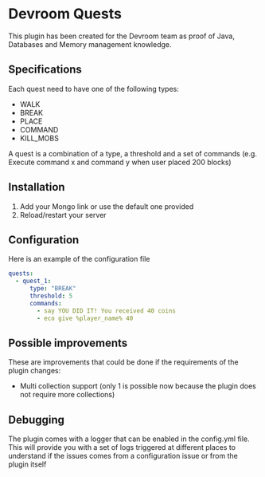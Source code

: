 # Devroom Quests

This plugin has been created for the Devroom team as proof of Java, Databases and Memory management knowledge.

## Specifications

Each quest need to have one of the following types:

- WALK
- BREAK
- PLACE
- COMMAND
- KILL_MOBS

A quest is a combination of a type, a threshold and a set of commands (e.g. Execute command x and command y when user
placed 200 blocks)

## Installation

1. Add your Mongo link or use the default one provided
2. Reload/restart your server

## Configuration

Here is an example of the configuration file

```yaml
quests:
  - quest_1:
      type: "BREAK"
      threshold: 5
      commands:
        - say YOU DID IT! You received 40 coins
        - eco give %player_name% 40
```

## Possible improvements

These are improvements that could be done if the requirements of the plugin changes:

- Multi collection support (only 1 is possible now because the plugin does not require more collections)

## Debugging

The plugin comes with a logger that can be enabled in the config.yml file. This will provide you with a set of logs
triggered at different places to understand if the issues comes from a configuration issue or from the plugin itself